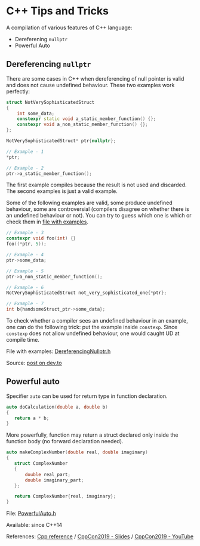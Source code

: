 # C++ Tips and Tricks

A compilation of various features of C++ language:

 - Dereferening `nullptr`
 - Powerful Auto

## Dereferencing `nullptr`

There are some cases in C++ when dereferencing of null pointer is valid
and does not cause undefined behaviour. These two examples work
perfectly:

```cpp
struct NotVerySophisticatedStruct
{
    int some_data;
    constexpr static void a_static_member_function() {};
    constexpr void a_non_static_member_function() {};
};

NotVerySophisticatedStruct* ptr{nullptr};

// Example - 1
*ptr;

// Example - 2
ptr->a_static_member_function();
 ```

The first example compiles because the result is not used and discarded.
The second examples is just a valid example.

Some of the following examples are valid, some produce 
undefined behaviour, some are controversial (compilers disagree on
whether there is an undefined behaviour or not). You can try to guess which one
is which or check them in [file with examples](DereferencingNullptr.h).

```cpp
// Example - 3
constexpr void foo(int) {}
foo((*ptr, 5));

// Example - 4
ptr->some_data;

// Example - 5
ptr->a_non_static_member_function();

// Example - 6
NotVerySophisticatedStruct not_very_sophisticated_one{*ptr};

// Example - 7
int b{handsomeStruct_ptr->some_data};
```

To check whether a compiler sees an undefined behaviour in an example,
one can do the following trick: put the example inside `constexp`. Since
`constexp` does not allow undefined behaviour, one would caught UD at 
compile time.

File with examples: [DereferencingNullptr.h](DereferencingNullptr.h)

Source: [post on dev.to](https://dev.to/promwad_team/null-pointers-in-c-what-you-can-and-can-t-do-25ic)


## Powerful auto

Specifier `auto` can be used for return type in function declaration. 
 
 ```cpp
auto doCalculation(double a, double b)
{
    return a * b;
}
 ```
More powerfully, function may return a struct declared
only inside the function body (no forward declaration needed).

 ```cpp
auto makeComplexNumber(double real, double imaginary)
{
    struct ComplexNumber
    {
        double real_part;
        double imaginary_part;
    };

    return ComplexNumber{real, imaginary};
}
 ```

File: [PowerfulAuto.h](PowerfulAuto.h)

Available: since C++14

References:
[Cpp reference](https://en.cppreference.com/w/cpp/language/auto) /
[CppCon2019 - Slides](https://github.com/CppCon/CppCon2019/blob/master/Presentations/back_to_basics_the_best_parts_of_cpp/back_to_basics_the_best_parts_of_cpp__jason_turner__cppcon_2019.pdf) /
[CppCon2019 - YouTube](https://youtu.be/iz5Qx18H6lg?t=1368)
